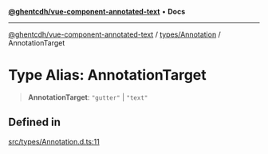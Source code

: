 [**@ghentcdh/vue-component-annotated-text**](../../../README.md) • **Docs**

***

[@ghentcdh/vue-component-annotated-text](../../../modules.md) / [types/Annotation](../README.md) / AnnotationTarget

# Type Alias: AnnotationTarget

> **AnnotationTarget**: `"gutter"` \| `"text"`

## Defined in

[src/types/Annotation.d.ts:11](https://github.com/GhentCDH/vue_component_annotated_text/blob/d51ee50afdd4ab5cda55f7357c95be62d9ee9e3f/src/types/Annotation.d.ts#L11)
